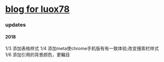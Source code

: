 # [blog for luox78](https://luox78.github.io)

### updates
#### 2018
1/3 添加表格样式
1/4 添加meta使chrome手机版有有一致体验;改变搜索栏样式
1/6 添加引用的背景颜色，更瞩目